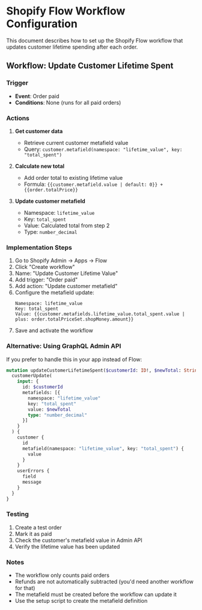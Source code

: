 # Shopify Flow Workflow Configuration

This document describes how to set up the Shopify Flow workflow that updates customer lifetime spending after each order.

## Workflow: Update Customer Lifetime Spent

### Trigger
- **Event**: Order paid
- **Conditions**: None (runs for all paid orders)

### Actions

1. **Get customer data**
   - Retrieve current customer metafield value
   - Query: `customer.metafield(namespace: "lifetime_value", key: "total_spent")`

2. **Calculate new total**
   - Add order total to existing lifetime value
   - Formula: `{{customer.metafield.value | default: 0}} + {{order.totalPrice}}`

3. **Update customer metafield**
   - Namespace: `lifetime_value`
   - Key: `total_spent`
   - Value: Calculated total from step 2
   - Type: `number_decimal`

### Implementation Steps

1. Go to Shopify Admin → Apps → Flow
2. Click "Create workflow"
3. Name: "Update Customer Lifetime Value"
4. Add trigger: "Order paid"
5. Add action: "Update customer metafield"
6. Configure the metafield update:
   ```
   Namespace: lifetime_value
   Key: total_spent
   Value: {{customer.metafields.lifetime_value.total_spent.value | plus: order.totalPriceSet.shopMoney.amount}}
   ```
7. Save and activate the workflow

### Alternative: Using GraphQL Admin API

If you prefer to handle this in your app instead of Flow:

```graphql
mutation updateCustomerLifetimeSpent($customerId: ID!, $newTotal: String!) {
  customerUpdate(
    input: {
      id: $customerId
      metafields: [{
        namespace: "lifetime_value"
        key: "total_spent"
        value: $newTotal
        type: "number_decimal"
      }]
    }
  ) {
    customer {
      id
      metafield(namespace: "lifetime_value", key: "total_spent") {
        value
      }
    }
    userErrors {
      field
      message
    }
  }
}
```

### Testing

1. Create a test order
2. Mark it as paid
3. Check the customer's metafield value in Admin API
4. Verify the lifetime value has been updated

### Notes

- The workflow only counts paid orders
- Refunds are not automatically subtracted (you'd need another workflow for that)
- The metafield must be created before the workflow can update it
- Use the setup script to create the metafield definition
